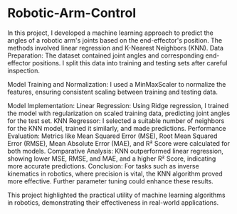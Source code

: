 # Robotic-Arm-Control
In this project, I developed a machine learning approach to predict the angles of a robotic arm's joints based on the end-effector's position. The methods involved linear regression and K-Nearest Neighbors (KNN).
Data Preparation:
 The dataset contained joint angles and corresponding end-effector positions. I split this data into training and testing sets after careful inspection.

Model Training and Normalization: 
I used a MinMaxScaler to normalize the features, ensuring consistent scaling between training and testing data.

Model Implementation:
Linear Regression: Using Ridge regression, I trained the model with regularization on scaled training data, predicting joint angles for the test set.
KNN Regressor: I selected a suitable number of neighbors for the KNN model, trained it similarly, and made predictions.
Performance Evaluation: 
Metrics like Mean Squared Error (MSE), Root Mean Squared Error (RMSE), Mean Absolute Error (MAE), and R² Score were calculated for both models.
Comparative Analysis: KNN outperformed linear regression, showing lower MSE, RMSE, and MAE, and a higher R² Score, indicating more accurate predictions.
Conclusion:
 For tasks such as inverse kinematics in robotics, where precision is vital, the KNN algorithm proved more effective. Further parameter tuning could enhance these results.

This project highlighted the practical utility of machine learning algorithms in robotics, demonstrating their effectiveness in real-world applications.

